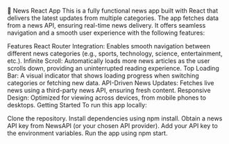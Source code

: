 📰 News React App
This is a fully functional news app built with React that delivers the latest updates from multiple categories. The app fetches data from a news API, ensuring real-time news delivery. It offers seamless navigation and a smooth user experience with the following features:

Features
React Router Integration: Enables smooth navigation between different news categories (e.g., sports, technology, science, entertainment, etc.).
Infinite Scroll: Automatically loads more news articles as the user scrolls down, providing an uninterrupted reading experience.
Top Loading Bar: A visual indicator that shows loading progress when switching categories or fetching new data.
API-Driven News Updates: Fetches live news using a third-party news API, ensuring fresh content.
Responsive Design: Optimized for viewing across devices, from mobile phones to desktops.
Getting Started
To run this app locally:

Clone the repository.
Install dependencies using npm install.
Obtain a news API key from NewsAPI (or your chosen API provider).
Add your API key to the environment variables.
Run the app using npm start.
